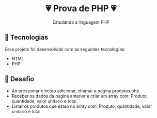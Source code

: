 <h1 align="center"> 💗 Prova de PHP 💗 </h1>

<p align="center">
Estudando a linguagem PHP
</p>

## 💟 Tecnologias

Esse projeto foi desenvolvido com as seguintes tecnologias:

- HTML 
- PHP


## 💟 Desafio

- Ao pressionar o botao adicionar, chamar a pagina produtos.php.
- Receber os dados da pagina anterior e criar um array com: Produto, quantidade, valor unitario e total.
- Listar os produtos que estao no array com: Produto, quantidade, valor unitario e total.


